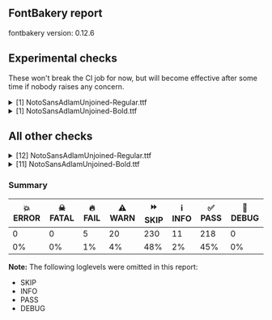 ## FontBakery report

fontbakery version: 0.12.6



## Experimental checks

These won't break the CI job for now, but will become effective after some time if nobody raises any concern.


<details><summary>[1] NotoSansAdlamUnjoined-Regular.ttf</summary>
<div>
<details>
    <summary>⚠️ <b>WARN</b> Validate location, size and resolution of article images. <a href="https://fontbakery.readthedocs.io/en/stable/fontbakery/checks/googlefonts.article.html#"></a></summary>
    <div>







* ⚠️ **WARN** <p>Family metadata at fonts/NotoSansAdlamUnjoined/googlefonts/ttf does not have an article.</p>
 [code: lacks-article]



</div>
</details>
</div>
</details>

<details><summary>[1] NotoSansAdlamUnjoined-Bold.ttf</summary>
<div>
<details>
    <summary>⚠️ <b>WARN</b> Validate location, size and resolution of article images. <a href="https://fontbakery.readthedocs.io/en/stable/fontbakery/checks/googlefonts.article.html#"></a></summary>
    <div>







* ⚠️ **WARN** <p>Family metadata at fonts/NotoSansAdlamUnjoined/googlefonts/ttf does not have an article.</p>
 [code: lacks-article]



</div>
</details>
</div>
</details>




## All other checks



<details><summary>[12] NotoSansAdlamUnjoined-Regular.ttf</summary>
<div>
<details>
    <summary>🔥 <b>FAIL</b> Check that texts shape as per expectation <a href="https://fontbakery.readthedocs.io/en/stable/fontbakery/checks/shaping.html#"></a></summary>
    <div>







* 🔥 **FAIL** <p>qa/shaping_tests/issues.json: Expected and actual shaping not matching</p>
<ul>
<li>
<p>Shaping did not match: 𞤉𞥅𞤉𞥊𞥅𞤉𞥊 (#3)</p>
<pre><code>Expected: u1E94A=5@242,196+0|u1E909=5+711|u1E945.case=2@285,177+0|u1E94A.below=2@271,-7+0|u1E909=2+711|u1E945.case=0@285,177+0|u1E909=0+711
Got     : u1E94A=5@242,196+0|u1E909=5+711|u1E945=2@132,206+0|u1E94A.below=2@271,-7+0|u1E909=2+711|u1E945.case=0@285,177+0|u1E909=0+711
                                                +++++   ++++ ^^
</code></pre>
<p>Got: <svg style="height:100px;margin:10px;" xmlns="http://www.w3.org/2000/svg" viewBox="0 -724 2223 1793" transform="matrix(1 0 0 -1 0 0)"> <defs> <path id="g128" d="M176.0,670.0Q176.0,639.0 157.5,625.0Q139.0,611.0 111.0,611.0Q83.0,611.0 64.0,625.0Q45.0,639.0 45.0,670.0Q45.0,700.0 64.0,715.0Q83.0,730.0 111.0,730.0Q140.0,730.0 158.0,715.0Q176.0,700.0 176.0,670.0Z"/> <path id="g13" d="M473.0,0.0L357.0,0.0Q287.0,0.0 253.5,33.0Q220.0,66.0 220.0,109.0L215.0,109.0Q208.0,102.0 196.5,83.0Q185.0,64.0 180.0,38.0L180.0,0.0L90.0,0.0L90.0,483.0Q90.0,612.0 153.5,668.0Q217.0,724.0 363.0,724.0Q497.0,724.0 554.0,676.5Q611.0,629.0 611.0,545.0Q611.0,465.0 577.5,417.0Q544.0,369.0 490.0,330.0L491.0,326.0Q512.0,322.0 540.0,311.5Q568.0,301.0 594.5,281.0Q621.0,261.0 638.5,228.0Q656.0,195.0 656.0,147.0Q656.0,90.0 634.0,58.0Q612.0,26.0 571.0,13.0Q530.0,0.0 473.0,0.0ZM227.0,200.0Q235.0,222.0 249.5,243.0Q264.0,264.0 294.0,289.5Q324.0,315.0 376.0,350.0Q430.0,386.0 461.0,413.0Q492.0,440.0 505.0,467.5Q518.0,495.0 518.0,534.0Q518.0,566.0 504.5,591.0Q491.0,616.0 457.0,630.5Q423.0,645.0 363.0,645.0Q269.0,645.0 224.5,611.0Q180.0,577.0 180.0,483.0L180.0,151.0L183.0,151.0Q187.0,159.0 197.5,173.5Q208.0,188.0 227.0,200.0ZM473.0,79.0Q520.0,79.0 541.5,94.0Q563.0,109.0 563.0,146.0Q563.0,187.0 538.5,214.0Q514.0,241.0 479.0,254.0Q444.0,267.0 412.0,267.0Q393.0,267.0 385.0,264.0Q366.0,255.0 346.0,237.0Q326.0,219.0 312.0,195.5Q298.0,172.0 298.0,145.0Q298.0,109.0 319.0,94.0Q340.0,79.0 380.0,79.0L473.0,79.0Z"/> <path id="g205" d="M393.0,653.0L349.0,598.0Q345.0,603.0 339.0,608.0Q333.0,613.0 315.0,613.0L155.0,613.0Q104.0,613.0 72.0,632.0Q40.0,651.0 40.0,708.0Q40.0,765.0 74.0,800.0Q108.0,835.0 187.0,835.0L306.0,835.0L283.0,765.0L197.0,765.0Q154.0,765.0 135.0,752.5Q116.0,740.0 116.0,713.0Q116.0,696.0 127.5,689.5Q139.0,683.0 161.0,683.0L332.0,683.0Q364.0,683.0 375.5,672.5Q387.0,662.0 393.0,653.0Z"/> <path id="g129" d="M151.0,-141.0Q151.0,-172.0 132.5,-186.0Q114.0,-200.0 86.0,-200.0Q58.0,-200.0 39.0,-186.0Q20.0,-172.0 20.0,-141.0Q20.0,-110.0 39.0,-95.0Q58.0,-80.0 86.0,-80.0Q115.0,-80.0 133.0,-95.0Q151.0,-110.0 151.0,-141.0Z"/> <path id="g206" d="M20.0,687.0Q46.0,704.0 69.5,737.5Q93.0,771.0 93.0,815.0Q93.0,840.0 88.0,856.5Q83.0,873.0 79.0,880.0L164.0,900.0Q169.0,894.0 174.0,877.5Q179.0,861.0 179.0,833.0Q179.0,785.0 157.0,747.0Q135.0,709.0 107.5,683.0Q80.0,657.0 62.0,645.0L20.0,687.0Z"/> </defs> <g transform="translate(242,196)"> <use href="#g128"/> </g> <g transform="translate(0,0)"> <use href="#g13"/> </g> <g transform="translate(843,206)"> <use href="#g205"/> </g> <g transform="translate(982,-7)"> <use href="#g129"/> </g> <g transform="translate(711,0)"> <use href="#g13"/> </g> <g transform="translate(1707,177)"> <use href="#g206"/> </g> <g transform="translate(1422,0)"> <use href="#g13"/> </g> </svg>  Expected: <svg style="height:100px;margin:10px;" xmlns="http://www.w3.org/2000/svg" viewBox="0 -724 2223 1793" transform="matrix(1 0 0 -1 0 0)"> <defs> <path id="g128" d="M176.0,670.0Q176.0,639.0 157.5,625.0Q139.0,611.0 111.0,611.0Q83.0,611.0 64.0,625.0Q45.0,639.0 45.0,670.0Q45.0,700.0 64.0,715.0Q83.0,730.0 111.0,730.0Q140.0,730.0 158.0,715.0Q176.0,700.0 176.0,670.0Z"/> <path id="g13" d="M473.0,0.0L357.0,0.0Q287.0,0.0 253.5,33.0Q220.0,66.0 220.0,109.0L215.0,109.0Q208.0,102.0 196.5,83.0Q185.0,64.0 180.0,38.0L180.0,0.0L90.0,0.0L90.0,483.0Q90.0,612.0 153.5,668.0Q217.0,724.0 363.0,724.0Q497.0,724.0 554.0,676.5Q611.0,629.0 611.0,545.0Q611.0,465.0 577.5,417.0Q544.0,369.0 490.0,330.0L491.0,326.0Q512.0,322.0 540.0,311.5Q568.0,301.0 594.5,281.0Q621.0,261.0 638.5,228.0Q656.0,195.0 656.0,147.0Q656.0,90.0 634.0,58.0Q612.0,26.0 571.0,13.0Q530.0,0.0 473.0,0.0ZM227.0,200.0Q235.0,222.0 249.5,243.0Q264.0,264.0 294.0,289.5Q324.0,315.0 376.0,350.0Q430.0,386.0 461.0,413.0Q492.0,440.0 505.0,467.5Q518.0,495.0 518.0,534.0Q518.0,566.0 504.5,591.0Q491.0,616.0 457.0,630.5Q423.0,645.0 363.0,645.0Q269.0,645.0 224.5,611.0Q180.0,577.0 180.0,483.0L180.0,151.0L183.0,151.0Q187.0,159.0 197.5,173.5Q208.0,188.0 227.0,200.0ZM473.0,79.0Q520.0,79.0 541.5,94.0Q563.0,109.0 563.0,146.0Q563.0,187.0 538.5,214.0Q514.0,241.0 479.0,254.0Q444.0,267.0 412.0,267.0Q393.0,267.0 385.0,264.0Q366.0,255.0 346.0,237.0Q326.0,219.0 312.0,195.5Q298.0,172.0 298.0,145.0Q298.0,109.0 319.0,94.0Q340.0,79.0 380.0,79.0L473.0,79.0Z"/> <path id="g206" d="M20.0,687.0Q46.0,704.0 69.5,737.5Q93.0,771.0 93.0,815.0Q93.0,840.0 88.0,856.5Q83.0,873.0 79.0,880.0L164.0,900.0Q169.0,894.0 174.0,877.5Q179.0,861.0 179.0,833.0Q179.0,785.0 157.0,747.0Q135.0,709.0 107.5,683.0Q80.0,657.0 62.0,645.0L20.0,687.0Z"/> <path id="g129" d="M151.0,-141.0Q151.0,-172.0 132.5,-186.0Q114.0,-200.0 86.0,-200.0Q58.0,-200.0 39.0,-186.0Q20.0,-172.0 20.0,-141.0Q20.0,-110.0 39.0,-95.0Q58.0,-80.0 86.0,-80.0Q115.0,-80.0 133.0,-95.0Q151.0,-110.0 151.0,-141.0Z"/> </defs> <g transform="translate(242,196)"> <use href="#g128"/> </g> <g transform="translate(0,0)"> <use href="#g13"/> </g> <g transform="translate(996,177)"> <use href="#g206"/> </g> <g transform="translate(982,-7)"> <use href="#g129"/> </g> <g transform="translate(711,0)"> <use href="#g13"/> </g> <g transform="translate(1707,177)"> <use href="#g206"/> </g> <g transform="translate(1422,0)"> <use href="#g13"/> </g> </svg></p>
</li>
</ul>
 [code: shaping-regression]



</div>
</details>

<details>
    <summary>🔥 <b>FAIL</b> Shapes languages in all GF glyphsets. <a href="https://fontbakery.readthedocs.io/en/stable/fontbakery/checks/googlefonts.glyphset.html#"></a></summary>
    <div>







* 🔥 **FAIL** <p>GF_Latin_Core glyphset:</p>
<table>
<thead>
<tr>
<th align="left">Language</th>
<th align="left">FAIL messages</th>
</tr>
</thead>
<tbody>
<tr>
<td align="left">nl_Latn (Dutch)</td>
<td align="left">Shaper didn't attach acutecomb to uni0237</td>
</tr>
<tr>
<td align="left">^</td>
<td align="left">Shaper didn't attach acutecomb to J</td>
</tr>
</tbody>
</table>
 [code: failed-language-shaping]



</div>
</details>

<details>
    <summary>🔥 <b>FAIL</b> Check for presence of an ARTICLE.en_us.html file <a href="https://fontbakery.readthedocs.io/en/stable/fontbakery/checks/googlefonts.description.html#"></a></summary>
    <div>







* 🔥 **FAIL** <p>This is a Noto font but it lacks an ARTICLE.en_us.html file.</p>
 [code: missing-article]



* 🔥 **FAIL** <p>This is a Noto font but it lacks a DESCRIPTION.en_us.html file.</p>
 [code: missing-description]



</div>
</details>

<details>
    <summary>⚠️ <b>WARN</b> Check mark characters are in GDEF mark glyph class. <a href="https://fontbakery.readthedocs.io/en/stable/fontbakery/checks/opentype.gdef.html#"></a></summary>
    <div>







* ⚠️ **WARN** <p>The following mark characters could be in the GDEF mark glyph class:
acutecomb (U+0301), gravecomb (U+0300), tildecomb (U+0303), uni0302 (U+0302), uni0304 (U+0304), uni0306 (U+0306), uni0307 (U+0307), uni0308 (U+0308), uni030A (U+030A), uni030B (U+030B), uni030C (U+030C), uni0326 (U+0326), uni0327 (U+0327) and uni0328 (U+0328)</p>
 [code: mark-chars]



</div>
</details>

<details>
    <summary>⚠️ <b>WARN</b> Check if each glyph has the recommended amount of contours. <a href="https://fontbakery.readthedocs.io/en/stable/fontbakery/checks/universal.html#"></a></summary>
    <div>







* ⚠️ **WARN** <p>This check inspects the glyph outlines and detects the total number of contours in each of them. The expected values are infered from the typical ammounts of contours observed in a large collection of reference font families. The divergences listed below may simply indicate a significantly different design on some of your glyphs. On the other hand, some of these may flag actual bugs in the font such as glyphs mapped to an incorrect codepoint. Please consider reviewing the design and codepoint assignment of these to make sure they are correct.</p>
<p>The following glyphs do not have the recommended number of contours:</p>
<pre><code>- Glyph name: aogonek	Contours detected: 3	Expected: 2

- Glyph name: uogonek	Contours detected: 2	Expected: 1

- Glyph name: aogonek	Contours detected: 3	Expected: 2

- Glyph name: uogonek	Contours detected: 2	Expected: 1
</code></pre>
 [code: contour-count]



</div>
</details>

<details>
    <summary>⚠️ <b>WARN</b> Check math signs have the same width. <a href="https://fontbakery.readthedocs.io/en/stable/fontbakery/checks/universal.html#"></a></summary>
    <div>







* ⚠️ **WARN** <p>The most common width is 558 among a set of 2 math glyphs.
The following math glyphs have a different width, though:</p>
<p>Width = 557:
plus</p>
<p>Width = 545:
equal</p>
<p>Width = 572:
multiply, divide</p>
<p>Width = 322:
minus</p>
 [code: width-outliers]



</div>
</details>

<details>
    <summary>⚠️ <b>WARN</b> Are any segments inordinately short? <a href="https://fontbakery.readthedocs.io/en/stable/fontbakery/checks/outline.html#"></a></summary>
    <div>







* ⚠️ **WARN** <p>The following glyphs have segments which seem very short:</p>
<pre><code>* u1E900 (U+1E900) contains a short segment L&lt;&lt;523.0,639.0&gt;--&lt;520.0,635.0&gt;&gt;

* u1E907 (U+1E907) contains a short segment L&lt;&lt;461.0,242.0&gt;--&lt;456.0,244.0&gt;&gt;

* u1E90D (U+1E90D) contains a short segment L&lt;&lt;514.0,66.0&gt;--&lt;509.0,67.0&gt;&gt;

* u1E90D (U+1E90D) contains a short segment L&lt;&lt;170.0,440.0&gt;--&lt;174.0,439.0&gt;&gt;

* u1E909 (U+1E909) contains a short segment L&lt;&lt;180.0,151.0&gt;--&lt;183.0,151.0&gt;&gt;

* u1E90A (U+1E90A) contains a short segment L&lt;&lt;180.0,436.0&gt;--&lt;184.0,435.0&gt;&gt;

* u1E902 (U+1E902) contains a short segment L&lt;&lt;626.0,412.0&gt;--&lt;624.0,413.0&gt;&gt;

* u1E902 (U+1E902) contains a short segment L&lt;&lt;475.0,384.0&gt;--&lt;478.0,384.0&gt;&gt;

* M (U+004D) contains a short segment L&lt;&lt;177.0,626.0&gt;--&lt;173.0,626.0&gt;&gt;

* M (U+004D) contains a short segment L&lt;&lt;450.0,129.0&gt;--&lt;454.0,129.0&gt;&gt;

* N (U+004E) contains a short segment L&lt;&lt;176.0,593.0&gt;--&lt;172.0,593.0&gt;&gt;

* N (U+004E) contains a short segment L&lt;&lt;582.0,123.0&gt;--&lt;586.0,123.0&gt;&gt;

* Q (U+0051) contains a short segment B&lt;&lt;416.0,-9.0&gt;-&lt;410.0,-9.0&gt;-&lt;403.5,-9.5&gt;&gt;

* Q (U+0051) contains a short segment B&lt;&lt;403.5,-9.5&gt;-&lt;397.0,-10.0&gt;-&lt;391.0,-10.0&gt;&gt;

* u1E921 (U+1E921) contains a short segment B&lt;&lt;103.5,70.0&gt;-&lt;93.0,87.0&gt;-&lt;90.0,94.0&gt;&gt;

* u1E921 (U+1E921) contains a short segment B&lt;&lt;180.0,121.0&gt;-&lt;183.0,113.0&gt;-&lt;193.0,100.5&gt;&gt;

* u1E91A (U+1E91A) contains a short segment B&lt;&lt;503.0,117.0&gt;-&lt;503.0,97.0&gt;-&lt;511.0,88.0&gt;&gt;

* u1E91A (U+1E91A) contains a short segment B&lt;&lt;511.0,88.0&gt;-&lt;519.0,79.0&gt;-&lt;538.0,79.0&gt;&gt;

* u1E913 (U+1E913) contains a short segment B&lt;&lt;477.0,439.0&gt;-&lt;477.0,430.0&gt;-&lt;476.0,422.0&gt;&gt;

* u1E913 (U+1E913) contains a short segment L&lt;&lt;637.0,435.0&gt;--&lt;632.0,436.0&gt;&gt;

* W (U+0057) contains a short segment B&lt;&lt;468.0,577.5&gt;-&lt;463.0,600.0&gt;-&lt;461.0,609.0&gt;&gt;

* u1E90F (U+1E90F) contains a short segment B&lt;&lt;376.5,354.0&gt;-&lt;388.0,345.0&gt;-&lt;393.0,338.0&gt;&gt;

* u1E90E (U+1E90E) contains a short segment L&lt;&lt;440.0,528.0&gt;--&lt;442.0,533.0&gt;&gt;

* a (U+0061) contains a short segment L&lt;&lt;399.0,76.0&gt;--&lt;395.0,76.0&gt;&gt;

* at (U+0040) contains a short segment B&lt;&lt;605.0,293.0&gt;-&lt;604.0,275.0&gt;-&lt;604.0,267.5&gt;&gt;

* at (U+0040) contains a short segment B&lt;&lt;604.0,267.5&gt;-&lt;604.0,260.0&gt;-&lt;604.0,257.0&gt;&gt;

* u1E926 (U+1E926) contains a short segment B&lt;&lt;413.5,507.0&gt;-&lt;399.0,503.0&gt;-&lt;390.0,497.0&gt;&gt;

* u1E929 (U+1E929) contains a short segment L&lt;&lt;378.0,244.0&gt;--&lt;373.0,245.0&gt;&gt;

* u1E948 (U+1E948) contains a short segment L&lt;&lt;180.0,707.0&gt;--&lt;184.0,707.0&gt;&gt;

* d (U+0064) contains a short segment L&lt;&lt;446.0,72.0&gt;--&lt;442.0,72.0&gt;&gt;

* u1E92F (U+1E92F) contains a short segment L&lt;&lt;174.0,484.0&gt;--&lt;179.0,482.0&gt;&gt;

* u1E92C (U+1E92C) contains a short segment L&lt;&lt;173.0,330.0&gt;--&lt;178.0,329.0&gt;&gt;

* u1E949 (U+1E949) contains a short segment L&lt;&lt;165.0,707.0&gt;--&lt;169.0,707.0&gt;&gt;

* u1E942 (U+1E942) contains a short segment L&lt;&lt;173.0,510.0&gt;--&lt;178.0,508.0&gt;&gt;

* m (U+006D) contains a short segment L&lt;&lt;169.0,463.0&gt;--&lt;174.0,463.0&gt;&gt;

* n (U+006E) contains a short segment L&lt;&lt;169.0,463.0&gt;--&lt;174.0,463.0&gt;&gt;

* u1E93B (U+1E93B) contains a short segment B&lt;&lt;267.0,290.0&gt;-&lt;259.0,292.0&gt;-&lt;248.0,294.0&gt;&gt;

* p (U+0070) contains a short segment L&lt;&lt;169.0,463.0&gt;--&lt;173.0,463.0&gt;&gt;

* u1E939 (U+1E939) contains a short segment L&lt;&lt;540.0,272.0&gt;--&lt;537.0,274.0&gt;&gt;

* u1E939 (U+1E939) contains a short segment B&lt;&lt;325.0,233.0&gt;-&lt;315.0,232.0&gt;-&lt;308.0,232.0&gt;&gt;

* u1E939 (U+1E939) contains a short segment B&lt;&lt;308.0,232.0&gt;-&lt;301.0,232.0&gt;-&lt;290.0,232.0&gt;&gt;

* u1E95F (U+1E95F) contains a short segment B&lt;&lt;417.0,418.0&gt;-&lt;431.0,409.0&gt;-&lt;437.0,403.0&gt;&gt;

* u1E95F (U+1E95F) contains a short segment L&lt;&lt;89.0,451.0&gt;--&lt;89.0,473.0&gt;&gt;

* r (U+0072) contains a short segment L&lt;&lt;167.0,438.0&gt;--&lt;171.0,438.0&gt;&gt;

* two (U+0032) contains a short segment L&lt;&lt;159.0,84.0&gt;--&lt;159.0,80.0&gt;&gt;

* u1E952 (U+1E952) contains a short segment B&lt;&lt;229.0,543.0&gt;-&lt;234.0,544.0&gt;-&lt;236.5,544.0&gt;&gt;

* u1E952 (U+1E952) contains a short segment B&lt;&lt;236.5,544.0&gt;-&lt;239.0,544.0&gt;-&lt;240.0,544.0&gt;&gt;

* u (U+0075) contains a short segment L&lt;&lt;448.0,71.0&gt;--&lt;444.0,71.0&gt;&gt;

* u1E935 (U+1E935) contains a short segment L&lt;&lt;534.0,357.0&gt;--&lt;531.0,358.0&gt;&gt;

* u1E941 (U+1E941) contains a short segment B&lt;&lt;388.5,27.0&gt;-&lt;380.0,38.0&gt;-&lt;376.0,45.0&gt;&gt;

* u1E941 (U+1E941) contains a short segment B&lt;&lt;371.0,45.0&gt;-&lt;366.0,37.0&gt;-&lt;357.0,26.5&gt;&gt;

* Nacute (U+0143) contains a short segment L&lt;&lt;176.0,593.0&gt;--&lt;172.0,593.0&gt;&gt;

* Nacute (U+0143) contains a short segment L&lt;&lt;582.0,123.0&gt;--&lt;586.0,123.0&gt;&gt;

* Ncaron (U+0147) contains a short segment L&lt;&lt;176.0,593.0&gt;--&lt;172.0,593.0&gt;&gt;

* Ncaron (U+0147) contains a short segment L&lt;&lt;582.0,123.0&gt;--&lt;586.0,123.0&gt;&gt;

* uni0145 (U+0145) contains a short segment L&lt;&lt;176.0,593.0&gt;--&lt;172.0,593.0&gt;&gt;

* uni0145 (U+0145) contains a short segment L&lt;&lt;582.0,123.0&gt;--&lt;586.0,123.0&gt;&gt;

* Ntilde (U+00D1) contains a short segment L&lt;&lt;176.0,593.0&gt;--&lt;172.0,593.0&gt;&gt;

* Ntilde (U+00D1) contains a short segment L&lt;&lt;582.0,123.0&gt;--&lt;586.0,123.0&gt;&gt;

* Uogonek (U+0172) contains a short segment B&lt;&lt;539.5,-158.5&gt;-&lt;551.0,-156.0&gt;-&lt;559.0,-155.0&gt;&gt;

* Wacute (U+1E82) contains a short segment B&lt;&lt;468.0,577.5&gt;-&lt;463.0,600.0&gt;-&lt;461.0,609.0&gt;&gt;

* Wcircumflex (U+0174) contains a short segment B&lt;&lt;468.0,577.5&gt;-&lt;463.0,600.0&gt;-&lt;461.0,609.0&gt;&gt;

* Wdieresis (U+1E84) contains a short segment B&lt;&lt;468.0,577.5&gt;-&lt;463.0,600.0&gt;-&lt;461.0,609.0&gt;&gt;

* Wgrave (U+1E80) contains a short segment B&lt;&lt;468.0,577.5&gt;-&lt;463.0,600.0&gt;-&lt;461.0,609.0&gt;&gt;

* aacute (U+00E1) contains a short segment L&lt;&lt;399.0,76.0&gt;--&lt;395.0,76.0&gt;&gt;

* abreve (U+0103) contains a short segment L&lt;&lt;399.0,76.0&gt;--&lt;395.0,76.0&gt;&gt;

* acircumflex (U+00E2) contains a short segment L&lt;&lt;399.0,76.0&gt;--&lt;395.0,76.0&gt;&gt;

* adieresis (U+00E4) contains a short segment L&lt;&lt;399.0,76.0&gt;--&lt;395.0,76.0&gt;&gt;

* agrave (U+00E0) contains a short segment L&lt;&lt;399.0,76.0&gt;--&lt;395.0,76.0&gt;&gt;

* amacron (U+0101) contains a short segment L&lt;&lt;399.0,76.0&gt;--&lt;395.0,76.0&gt;&gt;

* aogonek (U+0105) contains a short segment L&lt;&lt;399.0,76.0&gt;--&lt;395.0,76.0&gt;&gt;

* aring (U+00E5) contains a short segment L&lt;&lt;399.0,76.0&gt;--&lt;395.0,76.0&gt;&gt;

* atilde (U+00E3) contains a short segment L&lt;&lt;399.0,76.0&gt;--&lt;395.0,76.0&gt;&gt;

* dcaron (U+010F) contains a short segment L&lt;&lt;446.0,72.0&gt;--&lt;442.0,72.0&gt;&gt;

* dcroat (U+0111) contains a short segment L&lt;&lt;445.0,72.0&gt;--&lt;441.0,72.0&gt;&gt;

* Euro (U+20AC) contains a short segment B&lt;&lt;184.0,390.0&gt;-&lt;183.0,380.0&gt;-&lt;183.0,371.0&gt;&gt;

* Euro (U+20AC) contains a short segment B&lt;&lt;183.0,371.0&gt;-&lt;183.0,362.0&gt;-&lt;183.0,352.0&gt;&gt;

* Euro (U+20AC) contains a short segment B&lt;&lt;183.0,352.0&gt;-&lt;183.0,343.0&gt;-&lt;183.0,332.5&gt;&gt;

* Euro (U+20AC) contains a short segment B&lt;&lt;183.0,332.5&gt;-&lt;183.0,322.0&gt;-&lt;184.0,311.0&gt;&gt;

* Euro (U+20AC) contains a short segment B&lt;&lt;95.0,311.0&gt;-&lt;94.0,323.0&gt;-&lt;94.0,331.0&gt;&gt;

* Euro (U+20AC) contains a short segment B&lt;&lt;94.0,331.0&gt;-&lt;94.0,339.0&gt;-&lt;94.0,352.0&gt;&gt;

* Euro (U+20AC) contains a short segment B&lt;&lt;94.0,352.0&gt;-&lt;94.0,363.0&gt;-&lt;94.5,373.5&gt;&gt;

* Euro (U+20AC) contains a short segment B&lt;&lt;94.5,373.5&gt;-&lt;95.0,384.0&gt;-&lt;95.0,390.0&gt;&gt;

* germandbls (U+00DF) contains a short segment B&lt;&lt;382.0,412.0&gt;-&lt;382.0,399.0&gt;-&lt;388.5,388.0&gt;&gt;

* nacute (U+0144) contains a short segment L&lt;&lt;169.0,463.0&gt;--&lt;174.0,463.0&gt;&gt;

* ncaron (U+0148) contains a short segment L&lt;&lt;169.0,463.0&gt;--&lt;174.0,463.0&gt;&gt;

* uni0146 (U+0146) contains a short segment L&lt;&lt;169.0,463.0&gt;--&lt;174.0,463.0&gt;&gt;

* ntilde (U+00F1) contains a short segment L&lt;&lt;169.0,463.0&gt;--&lt;174.0,463.0&gt;&gt;

* racute (U+0155) contains a short segment L&lt;&lt;167.0,438.0&gt;--&lt;171.0,438.0&gt;&gt;

* rcaron (U+0159) contains a short segment L&lt;&lt;167.0,438.0&gt;--&lt;171.0,438.0&gt;&gt;

* trademark (U+2122) contains a short segment L&lt;&lt;386.0,633.0&gt;--&lt;382.0,633.0&gt;&gt;

* uacute (U+00FA) contains a short segment L&lt;&lt;448.0,71.0&gt;--&lt;444.0,71.0&gt;&gt;

* ucircumflex (U+00FB) contains a short segment L&lt;&lt;448.0,71.0&gt;--&lt;444.0,71.0&gt;&gt;

* udieresis (U+00FC) contains a short segment L&lt;&lt;448.0,71.0&gt;--&lt;444.0,71.0&gt;&gt;

* ugrave (U+00F9) contains a short segment L&lt;&lt;448.0,71.0&gt;--&lt;444.0,71.0&gt;&gt;

* uhungarumlaut (U+0171) contains a short segment L&lt;&lt;448.0,71.0&gt;--&lt;444.0,71.0&gt;&gt;

* umacron (U+016B) contains a short segment L&lt;&lt;448.0,71.0&gt;--&lt;444.0,71.0&gt;&gt;

* uogonek (U+0173) contains a short segment L&lt;&lt;448.0,71.0&gt;--&lt;444.0,71.0&gt;&gt;

* uring (U+016F) contains a short segment L&lt;&lt;448.0,71.0&gt;--&lt;444.0,71.0&gt;&gt;
</code></pre>
 [code: found-short-segments]



</div>
</details>

<details>
    <summary>⚠️ <b>WARN</b> Do outlines contain any semi-vertical or semi-horizontal lines? <a href="https://fontbakery.readthedocs.io/en/stable/fontbakery/checks/outline.html#"></a></summary>
    <div>







* ⚠️ **WARN** <p>The following glyphs have semi-vertical/semi-horizontal lines:</p>
<pre><code>* u1E918 (U+1E918): L&lt;&lt;164.0,714.0&gt;--&lt;165.0,475.0&gt;&gt;
</code></pre>
 [code: found-semi-vertical]



</div>
</details>

<details>
    <summary>⚠️ <b>WARN</b> Ensure soft_dotted characters lose their dot when combined with marks that replace the dot. <a href="https://fontbakery.readthedocs.io/en/stable/fontbakery/checks/shaping.html#"></a></summary>
    <div>







* ⚠️ **WARN** <p>The dot of soft dotted characters used in orthographies <em>must</em> disappear in the following strings: į̀ į́ į̂ į̃ į̄ į̌</p>
<p>The dot of soft dotted characters <em>should</em> disappear in other cases, for example: ĩ̦ ĭ̦ i̦̇ i̦̊ i̦̋ ǐ̦ ĩ̧ ĭ̧ i̧̇ i̧̊ i̧̋ ǐ̧ j̦̀ j̦́ ĵ̦ j̦̃ j̦̄ j̦̆ j̦̇ j̦̈</p>
<p>Your font fully covers the following languages that require the soft-dotted feature: Lithuanian (Latn, 2,357,094 speakers).</p>
<p>Your font does <em>not</em> cover the following languages that require the soft-dotted feature: Fur (Latn, 1,230,163 speakers), Koonzime (Latn, 40,000 speakers), Cicipu (Latn, 44,000 speakers), Ngbaka (Latn, 1,020,000 speakers), Vute (Latn, 21,000 speakers), Ebira (Latn, 2,200,000 speakers), Gulay (Latn, 250,478 speakers), Kpelle, Guinea (Latn, 622,000 speakers), Igbo (Latn, 27,823,640 speakers), Navajo (Latn, 166,319 speakers), Makaa (Latn, 221,000 speakers), Mundani (Latn, 34,000 speakers), Dii (Latn, 71,000 speakers), Zapotec (Latn, 490,000 speakers), Bafut (Latn, 158,146 speakers), Basaa (Latn, 332,940 speakers), Sar (Latn, 500,000 speakers), Kom (Latn, 360,685 speakers), Bete-Bendi (Latn, 100,000 speakers), Ejagham (Latn, 120,000 speakers), Ekpeye (Latn, 226,000 speakers), Nzakara (Latn, 50,000 speakers), Belarusian (Cyrl, 10,064,517 speakers), Ijo, Southeast (Latn, 2,471,000 speakers), Yala (Latn, 200,000 speakers), Nateni (Latn, 100,000 speakers), Aghem (Latn, 38,843 speakers), Southern Kisi (Latn, 360,000 speakers), Dutch (Latn, 31,709,104 speakers), Ma’di (Latn, 584,000 speakers), Dan (Latn, 1,099,244 speakers), South Central Banda (Latn, 244,000 speakers), Ukrainian (Cyrl, 29,273,587 speakers), Mfumte (Latn, 79,000 speakers), Avokaya (Latn, 100,000 speakers), Mango (Latn, 77,000 speakers), Lugbara (Latn, 2,200,000 speakers).</p>
 [code: soft-dotted]



</div>
</details>

<details>
    <summary>⚠️ <b>WARN</b> Check for codepoints not covered by METADATA subsets. <a href="https://fontbakery.readthedocs.io/en/stable/fontbakery/checks/googlefonts.subsets.html#"></a></summary>
    <div>







* ⚠️ **WARN** <p>The following codepoints supported by the font are not covered by
any subsets defined in the font's metadata file, and will never
be served. You can solve this by either manually adding additional
subset declarations to METADATA.pb, or by editing the glyphset
definitions.</p>
<ul>
<li>U+02C7 CARON: try adding one of: yi, canadian-aboriginal, tifinagh</li>
<li>U+02C9 MODIFIER LETTER MACRON: not included in any glyphset definition</li>
<li>U+02D8 BREVE: try adding one of: yi, canadian-aboriginal</li>
<li>U+02D9 DOT ABOVE: try adding one of: yi, canadian-aboriginal</li>
<li>U+02DB OGONEK: try adding one of: yi, canadian-aboriginal</li>
<li>U+02DD DOUBLE ACUTE ACCENT: not included in any glyphset definition</li>
<li>U+0302 COMBINING CIRCUMFLEX ACCENT: try adding one of: cherokee, coptic, tifinagh, math</li>
<li>U+0306 COMBINING BREVE: try adding one of: old-permic, tifinagh</li>
<li>U+0307 COMBINING DOT ABOVE: try adding one of: old-permic, tifinagh, syriac, tai-le, canadian-aboriginal, malayalam, coptic, math</li>
<li>U+030A COMBINING RING ABOVE: try adding syriac</li>
<li>U+030B COMBINING DOUBLE ACUTE ACCENT: try adding one of: cherokee, osage</li>
<li>U+030C COMBINING CARON: try adding one of: tai-le, cherokee</li>
<li>U+0326 COMBINING COMMA BELOW: not included in any glyphset definition</li>
<li>U+0327 COMBINING CEDILLA: not included in any glyphset definition</li>
<li>U+0328 COMBINING OGONEK: not included in any glyphset definition</li>
</ul>
<p>Or you can add the above codepoints to one of the subsets supported by the font: <code>adlam</code>, <code>latin</code>, <code>latin-ext</code></p>
 [code: unreachable-subsetting]



</div>
</details>

<details>
    <summary>⚠️ <b>WARN</b> Combined length of family and style must not exceed 32 characters. <a href="https://fontbakery.readthedocs.io/en/stable/fontbakery/checks/googlefonts.name.html#"></a></summary>
    <div>







* ⚠️ **WARN** <p>Name ID 6 'NotoSansAdlamUnjoined-Regular' exceeds 27 characters. This has been found to cause problems with PostScript printers, especially on Mac platforms.</p>
 [code: nameid6-too-long]



</div>
</details>

<details>
    <summary>⚠️ <b>WARN</b> Ensure fonts have ScriptLangTags declared on the 'meta' table. <a href="https://fontbakery.readthedocs.io/en/stable/fontbakery/checks/googlefonts.meta.html#"></a></summary>
    <div>







* ⚠️ **WARN** <p>This font file does not have a 'meta' table.</p>
 [code: lacks-meta-table]



</div>
</details>
</div>
</details>

<details><summary>[11] NotoSansAdlamUnjoined-Bold.ttf</summary>
<div>
<details>
    <summary>🔥 <b>FAIL</b> Shapes languages in all GF glyphsets. <a href="https://fontbakery.readthedocs.io/en/stable/fontbakery/checks/googlefonts.glyphset.html#"></a></summary>
    <div>







* 🔥 **FAIL** <p>GF_Latin_Core glyphset:</p>
<table>
<thead>
<tr>
<th align="left">Language</th>
<th align="left">FAIL messages</th>
</tr>
</thead>
<tbody>
<tr>
<td align="left">nl_Latn (Dutch)</td>
<td align="left">Shaper didn't attach acutecomb to uni0237</td>
</tr>
<tr>
<td align="left">^</td>
<td align="left">Shaper didn't attach acutecomb to J</td>
</tr>
</tbody>
</table>
 [code: failed-language-shaping]



</div>
</details>

<details>
    <summary>🔥 <b>FAIL</b> Check for presence of an ARTICLE.en_us.html file <a href="https://fontbakery.readthedocs.io/en/stable/fontbakery/checks/googlefonts.description.html#"></a></summary>
    <div>







* 🔥 **FAIL** <p>This is a Noto font but it lacks an ARTICLE.en_us.html file.</p>
 [code: missing-article]



* 🔥 **FAIL** <p>This is a Noto font but it lacks a DESCRIPTION.en_us.html file.</p>
 [code: missing-description]



</div>
</details>

<details>
    <summary>⚠️ <b>WARN</b> Check mark characters are in GDEF mark glyph class. <a href="https://fontbakery.readthedocs.io/en/stable/fontbakery/checks/opentype.gdef.html#"></a></summary>
    <div>







* ⚠️ **WARN** <p>The following mark characters could be in the GDEF mark glyph class:
acutecomb (U+0301), gravecomb (U+0300), tildecomb (U+0303), uni0302 (U+0302), uni0304 (U+0304), uni0306 (U+0306), uni0307 (U+0307), uni0308 (U+0308), uni030A (U+030A), uni030B (U+030B), uni030C (U+030C), uni0326 (U+0326), uni0327 (U+0327) and uni0328 (U+0328)</p>
 [code: mark-chars]



</div>
</details>

<details>
    <summary>⚠️ <b>WARN</b> Check if each glyph has the recommended amount of contours. <a href="https://fontbakery.readthedocs.io/en/stable/fontbakery/checks/universal.html#"></a></summary>
    <div>







* ⚠️ **WARN** <p>This check inspects the glyph outlines and detects the total number of contours in each of them. The expected values are infered from the typical ammounts of contours observed in a large collection of reference font families. The divergences listed below may simply indicate a significantly different design on some of your glyphs. On the other hand, some of these may flag actual bugs in the font such as glyphs mapped to an incorrect codepoint. Please consider reviewing the design and codepoint assignment of these to make sure they are correct.</p>
<p>The following glyphs do not have the recommended number of contours:</p>
<pre><code>- Glyph name: aogonek	Contours detected: 3	Expected: 2

- Glyph name: uogonek	Contours detected: 2	Expected: 1

- Glyph name: aogonek	Contours detected: 3	Expected: 2

- Glyph name: uogonek	Contours detected: 2	Expected: 1
</code></pre>
 [code: contour-count]



</div>
</details>

<details>
    <summary>⚠️ <b>WARN</b> Check math signs have the same width. <a href="https://fontbakery.readthedocs.io/en/stable/fontbakery/checks/universal.html#"></a></summary>
    <div>







* ⚠️ **WARN** <p>The most common width is 572 among a set of 6 math glyphs.
The following math glyphs have a different width, though:</p>
<p>Width = 322:
minus</p>
 [code: width-outliers]



</div>
</details>

<details>
    <summary>⚠️ <b>WARN</b> Are there any misaligned on-curve points? <a href="https://fontbakery.readthedocs.io/en/stable/fontbakery/checks/outline.html#"></a></summary>
    <div>







* ⚠️ **WARN** <p>The following glyphs have on-curve points which have potentially incorrect y coordinates:</p>
<pre><code>* u1E907 (U+1E907): X=280.0,Y=2.0 (should be at baseline 0?)

* C (U+0043): X=482.0,Y=-1.0 (should be at baseline 0?)

* G (U+0047): X=527.5,Y=1.0 (should be at baseline 0?)

* G (U+0047): X=543.0,Y=712.0 (should be at cap-height 714?)

* u1E91B (U+1E91B): X=152.0,Y=-2.0 (should be at baseline 0?)

* u1E921 (U+1E921): X=196.5,Y=1.0 (should be at baseline 0?)

* u1E91A (U+1E91A): X=374.0,Y=712.0 (should be at cap-height 714?)

* u1E91A (U+1E91A): X=562.0,Y=712.5 (should be at cap-height 714?)

* b (U+0062): X=227.0,Y=583.0 (should be at x-height 585?)

* c (U+0063): X=394.5,Y=-0.5 (should be at baseline 0?)

* e (U+0065): X=432.5,Y=-0.5 (should be at baseline 0?)

* f (U+0066): X=102.0,Y=586.0 (should be at x-height 585?)

* u1E955 (U+1E955): X=352.5,Y=715.5 (should be at cap-height 714?)

* g (U+0067): X=555.0,Y=-1.0 (should be at baseline 0?)

* uni2E28 (U+2E28): X=404.0,Y=712.0 (should be at cap-height 714?)

* uni2E28 (U+2E28): X=526.0,Y=712.0 (should be at cap-height 714?)

* numbersign (U+0023): X=236.0,Y=713.0 (should be at cap-height 714?)

* numbersign (U+0023): X=343.0,Y=713.0 (should be at cap-height 714?)

* numbersign (U+0023): X=440.0,Y=713.0 (should be at cap-height 714?)

* numbersign (U+0023): X=545.0,Y=713.0 (should be at cap-height 714?)

* u1E927 (U+1E927): X=518.0,Y=1.0 (should be at baseline 0?)

* six (U+0036): X=489.0,Y=715.0 (should be at cap-height 714?)

* u1E945 (U+1E945): X=426.5,Y=712.5 (should be at cap-height 714?)

* u1E950 (U+1E950): X=223.5,Y=0.5 (should be at baseline 0?)

* Cacute (U+0106): X=482.0,Y=-1.0 (should be at baseline 0?)

* Ccaron (U+010C): X=482.0,Y=-1.0 (should be at baseline 0?)

* Ccedilla (U+00C7): X=482.0,Y=-1.0 (should be at baseline 0?)

* Cdotaccent (U+010A): X=482.0,Y=-1.0 (should be at baseline 0?)

* Gbreve (U+011E): X=527.5,Y=1.0 (should be at baseline 0?)

* Gbreve (U+011E): X=543.0,Y=712.0 (should be at cap-height 714?)

* uni0122 (U+0122): X=527.5,Y=1.0 (should be at baseline 0?)

* uni0122 (U+0122): X=543.0,Y=712.0 (should be at cap-height 714?)

* Gdotaccent (U+0120): X=527.5,Y=1.0 (should be at baseline 0?)

* Gdotaccent (U+0120): X=543.0,Y=712.0 (should be at cap-height 714?)

* uni1E9E (U+1E9E): X=371.5,Y=-1.0 (should be at baseline 0?)

* abreve (U+0103): X=249.0,Y=713.5 (should be at cap-height 714?)

* abreve (U+0103): X=348.5,Y=714.5 (should be at cap-height 714?)

* ae (U+00E6): X=758.0,Y=-0.5 (should be at baseline 0?)

* ae (U+00E6): X=311.0,Y=0.5 (should be at baseline 0?)

* breve (U+02D8): X=179.0,Y=713.5 (should be at cap-height 714?)

* breve (U+02D8): X=278.5,Y=714.5 (should be at cap-height 714?)

* uni0306 (U+0306): X=-50.0,Y=713.5 (should be at cap-height 714?)

* uni0306 (U+0306): X=49.5,Y=714.5 (should be at cap-height 714?)

* cacute (U+0107): X=394.5,Y=-0.5 (should be at baseline 0?)

* ccaron (U+010D): X=394.5,Y=-0.5 (should be at baseline 0?)

* ccedilla (U+00E7): X=394.5,Y=-0.5 (should be at baseline 0?)

* cdotaccent (U+010B): X=394.5,Y=-0.5 (should be at baseline 0?)

* eacute (U+00E9): X=432.5,Y=-0.5 (should be at baseline 0?)

* ecaron (U+011B): X=432.5,Y=-0.5 (should be at baseline 0?)

* ecircumflex (U+00EA): X=432.5,Y=-0.5 (should be at baseline 0?)

* edieresis (U+00EB): X=432.5,Y=-0.5 (should be at baseline 0?)

* edotaccent (U+0117): X=432.5,Y=-0.5 (should be at baseline 0?)

* egrave (U+00E8): X=432.5,Y=-0.5 (should be at baseline 0?)

* emacron (U+0113): X=432.5,Y=-0.5 (should be at baseline 0?)

* gbreve (U+011F): X=555.0,Y=-1.0 (should be at baseline 0?)

* gbreve (U+011F): X=261.0,Y=713.5 (should be at cap-height 714?)

* gbreve (U+011F): X=360.5,Y=714.5 (should be at cap-height 714?)

* uni0123 (U+0123): X=555.0,Y=-1.0 (should be at baseline 0?)

* gdotaccent (U+0121): X=555.0,Y=-1.0 (should be at baseline 0?)

* oe (U+0153): X=816.5,Y=-0.5 (should be at baseline 0?)

* sterling (U+00A3): X=444.5,Y=712.5 (should be at cap-height 714?)
</code></pre>
 [code: found-misalignments]



</div>
</details>

<details>
    <summary>⚠️ <b>WARN</b> Do outlines contain any jaggy segments? <a href="https://fontbakery.readthedocs.io/en/stable/fontbakery/checks/outline.html#"></a></summary>
    <div>







* ⚠️ **WARN** <p>The following glyphs have jaggy segments:</p>
<pre><code>* W (U+0057): B&lt;&lt;266.0,196.0&gt;-&lt;272.0,161.0&gt;-&lt;275.0,137.0&gt;&gt;/B&lt;&lt;275.0,137.0&gt;-&lt;278.0,162.0&gt;-&lt;284.0,196.5&gt;&gt; = 13.967789761532726

* W (U+0057): B&lt;&lt;489.0,505.5&gt;-&lt;485.0,529.0&gt;-&lt;483.0,542.0&gt;&gt;/B&lt;&lt;483.0,542.0&gt;-&lt;482.0,529.0&gt;-&lt;477.5,505.5&gt;&gt; = 13.144867617550734

* W (U+0057): B&lt;&lt;683.0,196.0&gt;-&lt;689.0,161.0&gt;-&lt;692.0,137.0&gt;&gt;/B&lt;&lt;692.0,137.0&gt;-&lt;695.0,162.0&gt;-&lt;701.0,196.5&gt;&gt; = 13.967789761532726

* Wacute (U+1E82): B&lt;&lt;266.0,196.0&gt;-&lt;272.0,161.0&gt;-&lt;275.0,137.0&gt;&gt;/B&lt;&lt;275.0,137.0&gt;-&lt;278.0,162.0&gt;-&lt;284.0,196.5&gt;&gt; = 13.967789761532726

* Wacute (U+1E82): B&lt;&lt;489.0,505.5&gt;-&lt;485.0,529.0&gt;-&lt;483.0,542.0&gt;&gt;/B&lt;&lt;483.0,542.0&gt;-&lt;482.0,529.0&gt;-&lt;477.5,505.5&gt;&gt; = 13.144867617550734

* Wacute (U+1E82): B&lt;&lt;683.0,196.0&gt;-&lt;689.0,161.0&gt;-&lt;692.0,137.0&gt;&gt;/B&lt;&lt;692.0,137.0&gt;-&lt;695.0,162.0&gt;-&lt;701.0,196.5&gt;&gt; = 13.967789761532726

* Wcircumflex (U+0174): B&lt;&lt;266.0,196.0&gt;-&lt;272.0,161.0&gt;-&lt;275.0,137.0&gt;&gt;/B&lt;&lt;275.0,137.0&gt;-&lt;278.0,162.0&gt;-&lt;284.0,196.5&gt;&gt; = 13.967789761532726

* Wcircumflex (U+0174): B&lt;&lt;489.0,505.5&gt;-&lt;485.0,529.0&gt;-&lt;483.0,542.0&gt;&gt;/B&lt;&lt;483.0,542.0&gt;-&lt;482.0,529.0&gt;-&lt;477.5,505.5&gt;&gt; = 13.144867617550734

* Wcircumflex (U+0174): B&lt;&lt;683.0,196.0&gt;-&lt;689.0,161.0&gt;-&lt;692.0,137.0&gt;&gt;/B&lt;&lt;692.0,137.0&gt;-&lt;695.0,162.0&gt;-&lt;701.0,196.5&gt;&gt; = 13.967789761532726

* Wdieresis (U+1E84): B&lt;&lt;266.0,196.0&gt;-&lt;272.0,161.0&gt;-&lt;275.0,137.0&gt;&gt;/B&lt;&lt;275.0,137.0&gt;-&lt;278.0,162.0&gt;-&lt;284.0,196.5&gt;&gt; = 13.967789761532726

* Wdieresis (U+1E84): B&lt;&lt;489.0,505.5&gt;-&lt;485.0,529.0&gt;-&lt;483.0,542.0&gt;&gt;/B&lt;&lt;483.0,542.0&gt;-&lt;482.0,529.0&gt;-&lt;477.5,505.5&gt;&gt; = 13.144867617550734

* Wdieresis (U+1E84): B&lt;&lt;683.0,196.0&gt;-&lt;689.0,161.0&gt;-&lt;692.0,137.0&gt;&gt;/B&lt;&lt;692.0,137.0&gt;-&lt;695.0,162.0&gt;-&lt;701.0,196.5&gt;&gt; = 13.967789761532726

* Wgrave (U+1E80): B&lt;&lt;266.0,196.0&gt;-&lt;272.0,161.0&gt;-&lt;275.0,137.0&gt;&gt;/B&lt;&lt;275.0,137.0&gt;-&lt;278.0,162.0&gt;-&lt;284.0,196.5&gt;&gt; = 13.967789761532726

* Wgrave (U+1E80): B&lt;&lt;489.0,505.5&gt;-&lt;485.0,529.0&gt;-&lt;483.0,542.0&gt;&gt;/B&lt;&lt;483.0,542.0&gt;-&lt;482.0,529.0&gt;-&lt;477.5,505.5&gt;&gt; = 13.144867617550734

* Wgrave (U+1E80): B&lt;&lt;683.0,196.0&gt;-&lt;689.0,161.0&gt;-&lt;692.0,137.0&gt;&gt;/B&lt;&lt;692.0,137.0&gt;-&lt;695.0,162.0&gt;-&lt;701.0,196.5&gt;&gt; = 13.967789761532726
</code></pre>
 [code: found-jaggy-segments]



</div>
</details>

<details>
    <summary>⚠️ <b>WARN</b> Do outlines contain any semi-vertical or semi-horizontal lines? <a href="https://fontbakery.readthedocs.io/en/stable/fontbakery/checks/outline.html#"></a></summary>
    <div>







* ⚠️ **WARN** <p>The following glyphs have semi-vertical/semi-horizontal lines:</p>
<pre><code>* u1E918 (U+1E918): L&lt;&lt;215.0,714.0&gt;--&lt;216.0,498.0&gt;&gt;
</code></pre>
 [code: found-semi-vertical]



</div>
</details>

<details>
    <summary>⚠️ <b>WARN</b> Ensure soft_dotted characters lose their dot when combined with marks that replace the dot. <a href="https://fontbakery.readthedocs.io/en/stable/fontbakery/checks/shaping.html#"></a></summary>
    <div>







* ⚠️ **WARN** <p>The dot of soft dotted characters used in orthographies <em>must</em> disappear in the following strings: į̀ į́ į̂ į̃ į̄ į̌</p>
<p>The dot of soft dotted characters <em>should</em> disappear in other cases, for example: ĩ̦ ĭ̦ i̦̇ i̦̊ i̦̋ ǐ̦ ĩ̧ ĭ̧ i̧̇ i̧̊ i̧̋ ǐ̧ j̦̀ j̦́ ĵ̦ j̦̃ j̦̄ j̦̆ j̦̇ j̦̈</p>
<p>Your font fully covers the following languages that require the soft-dotted feature: Lithuanian (Latn, 2,357,094 speakers).</p>
<p>Your font does <em>not</em> cover the following languages that require the soft-dotted feature: Fur (Latn, 1,230,163 speakers), Koonzime (Latn, 40,000 speakers), Cicipu (Latn, 44,000 speakers), Ngbaka (Latn, 1,020,000 speakers), Vute (Latn, 21,000 speakers), Ebira (Latn, 2,200,000 speakers), Gulay (Latn, 250,478 speakers), Kpelle, Guinea (Latn, 622,000 speakers), Igbo (Latn, 27,823,640 speakers), Navajo (Latn, 166,319 speakers), Makaa (Latn, 221,000 speakers), Mundani (Latn, 34,000 speakers), Dii (Latn, 71,000 speakers), Zapotec (Latn, 490,000 speakers), Bafut (Latn, 158,146 speakers), Basaa (Latn, 332,940 speakers), Sar (Latn, 500,000 speakers), Kom (Latn, 360,685 speakers), Bete-Bendi (Latn, 100,000 speakers), Ejagham (Latn, 120,000 speakers), Ekpeye (Latn, 226,000 speakers), Nzakara (Latn, 50,000 speakers), Belarusian (Cyrl, 10,064,517 speakers), Ijo, Southeast (Latn, 2,471,000 speakers), Yala (Latn, 200,000 speakers), Nateni (Latn, 100,000 speakers), Aghem (Latn, 38,843 speakers), Southern Kisi (Latn, 360,000 speakers), Dutch (Latn, 31,709,104 speakers), Ma’di (Latn, 584,000 speakers), Dan (Latn, 1,099,244 speakers), South Central Banda (Latn, 244,000 speakers), Ukrainian (Cyrl, 29,273,587 speakers), Mfumte (Latn, 79,000 speakers), Avokaya (Latn, 100,000 speakers), Mango (Latn, 77,000 speakers), Lugbara (Latn, 2,200,000 speakers).</p>
 [code: soft-dotted]



</div>
</details>

<details>
    <summary>⚠️ <b>WARN</b> Check for codepoints not covered by METADATA subsets. <a href="https://fontbakery.readthedocs.io/en/stable/fontbakery/checks/googlefonts.subsets.html#"></a></summary>
    <div>







* ⚠️ **WARN** <p>The following codepoints supported by the font are not covered by
any subsets defined in the font's metadata file, and will never
be served. You can solve this by either manually adding additional
subset declarations to METADATA.pb, or by editing the glyphset
definitions.</p>
<ul>
<li>U+02C7 CARON: try adding one of: yi, canadian-aboriginal, tifinagh</li>
<li>U+02C9 MODIFIER LETTER MACRON: not included in any glyphset definition</li>
<li>U+02D8 BREVE: try adding one of: yi, canadian-aboriginal</li>
<li>U+02D9 DOT ABOVE: try adding one of: yi, canadian-aboriginal</li>
<li>U+02DB OGONEK: try adding one of: yi, canadian-aboriginal</li>
<li>U+02DD DOUBLE ACUTE ACCENT: not included in any glyphset definition</li>
<li>U+0302 COMBINING CIRCUMFLEX ACCENT: try adding one of: cherokee, coptic, tifinagh, math</li>
<li>U+0306 COMBINING BREVE: try adding one of: old-permic, tifinagh</li>
<li>U+0307 COMBINING DOT ABOVE: try adding one of: old-permic, tifinagh, syriac, tai-le, canadian-aboriginal, malayalam, coptic, math</li>
<li>U+030A COMBINING RING ABOVE: try adding syriac</li>
<li>U+030B COMBINING DOUBLE ACUTE ACCENT: try adding one of: cherokee, osage</li>
<li>U+030C COMBINING CARON: try adding one of: tai-le, cherokee</li>
<li>U+0326 COMBINING COMMA BELOW: not included in any glyphset definition</li>
<li>U+0327 COMBINING CEDILLA: not included in any glyphset definition</li>
<li>U+0328 COMBINING OGONEK: not included in any glyphset definition</li>
</ul>
<p>Or you can add the above codepoints to one of the subsets supported by the font: <code>adlam</code>, <code>latin</code>, <code>latin-ext</code></p>
 [code: unreachable-subsetting]



</div>
</details>

<details>
    <summary>⚠️ <b>WARN</b> Ensure fonts have ScriptLangTags declared on the 'meta' table. <a href="https://fontbakery.readthedocs.io/en/stable/fontbakery/checks/googlefonts.meta.html#"></a></summary>
    <div>







* ⚠️ **WARN** <p>This font file does not have a 'meta' table.</p>
 [code: lacks-meta-table]



</div>
</details>
</div>
</details>




### Summary

| 💥 ERROR | ☠ FATAL | 🔥 FAIL | ⚠️ WARN | ⏩ SKIP | ℹ️ INFO | ✅ PASS | 🔎 DEBUG | 
| ---|---|---|---|---|---|---|---|
| 0 | 0 | 5 | 20 | 230 | 11 | 218 | 0 | 
| 0% | 0% | 1% | 4% | 48% | 2% | 45% | 0% | 



**Note:** The following loglevels were omitted in this report:


* SKIP
* INFO
* PASS
* DEBUG
